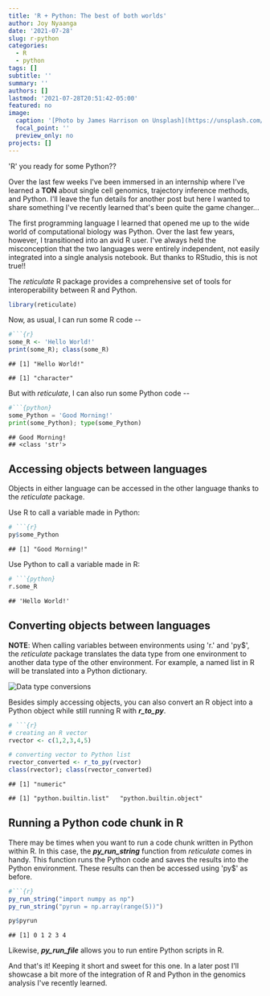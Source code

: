 ```yaml
---
title: 'R + Python: The best of both worlds'
author: Joy Nyaanga
date: '2021-07-28'
slug: r-python
categories: 
  - R
  - python
tags: []
subtitle: ''
summary: ''
authors: []
lastmod: '2021-07-28T20:51:42-05:00'
featured: no
image:
  caption: '[Photo by James Harrison on Unsplash](https://unsplash.com/photos/vpOeXr5wmR4)'
  focal_point: ''
  preview_only: no
projects: []
---
```

'R' you ready for some Python??  
  
Over the last few weeks I've been immersed in an internship where I've learned a **TON** about single cell genomics, trajectory inference methods, and Python. I'll leave the fun details for another post but here I wanted to share something I've recently learned that's been quite the game changer...
  
The first programming language I learned that opened me up to the wide world of computational biology was Python. Over the last few years, however, I transitioned into an avid R user. I've always held the misconception that the two languages were entirely independent, not easily integrated into a single analysis notebook. But thanks to RStudio, this is not true!!
  
The *reticulate* R package provides a comprehensive set of tools for interoperability between R and Python.  
  

```r
library(reticulate)
```

Now, as usual, I can run some R code --  

```r
#```{r}
some_R <- 'Hello World!'
print(some_R); class(some_R)
```

```
## [1] "Hello World!"
```

```
## [1] "character"
```
  
But with *reticulate*, I can also run some Python code --  

```python
#```{python}
some_Python = 'Good Morning!'
print(some_Python); type(some_Python)
```

```
## Good Morning!
## <class 'str'>
```
  
    
## Accessing objects between languages  
Objects in either language can be accessed in the other language thanks to the *reticulate* package.

Use R to call a variable made in Python:  

```r
# ```{r}
py$some_Python
```

```
## [1] "Good Morning!"
```
  
Use Python to call a variable made in R:  

```python
# ```{python}
r.some_R
```

```
## 'Hello World!'
```
  
    
## Converting objects between languages
**NOTE**: When calling variables between environments using 'r.' and 'py$', the *reticulate* package translates the data type from one environment to another data type of the other environment. For example, a named list in R will be translated into a Python dictionary. 
  
<img src='images/conversions.png' alt='Data type conversions'>  
  
Besides simply accessing objects, you can also convert an R object into a Python object while still running R with ***r_to_py***.


```r
# ```{r}
# creating an R vector
rvector <- c(1,2,3,4,5)

# converting vector to Python list
rvector_converted <- r_to_py(rvector)
class(rvector); class(rvector_converted)
```

```
## [1] "numeric"
```

```
## [1] "python.builtin.list"   "python.builtin.object"
```
  
    
## Running a Python code chunk in R  
There may be times when you want to run a code chunk written in Python within R. In this case, the ***py_run_string*** function from *reticulate* comes in handy. This function runs the Python code and saves the results into the Python environment. These results can then be accessed using 'py$' as before.  


```r
#```{r}
py_run_string("import numpy as np")
py_run_string("pyrun = np.array(range(5))")

py$pyrun
```

```
## [1] 0 1 2 3 4
```

Likewise, ***py_run_file*** allows you to run entire Python scripts in R.  
  
And that's it! Keeping it short and sweet for this one. In a later post I'll showcase a bit more of the integration of R and Python in the genomics analysis I've recently learned.












